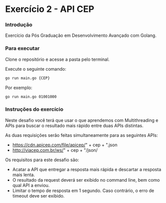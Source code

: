### 
# Exercício 2 - API CEP

### Introdução
Exercício da Pós Graduação em Desenvolvimento Avançado com Golang.

### Para executar
Clone o repositório e acesse a pasta pelo terminal.

Execute o seguinte comando:
```bash
go run main.go {CEP}
```
Por exemplo:
```bash
go run main.go 01001000
```

### Instruções do exercício
Neste desafio você terá que usar o que aprendemos com Multithreading e APIs para buscar o resultado mais rápido entre duas APIs distintas.

As duas requisições serão feitas simultaneamente para as seguintes APIs:

- https://cdn.apicep.com/file/apicep/" + cep + ".json
- http://viacep.com.br/ws/" + cep + "/json/

Os requisitos para este desafio são:
- Acatar a API que entregar a resposta mais rápida e descartar a resposta mais lenta.
- O resultado da request deverá ser exibido no command line, bem como qual API a enviou.
- Limitar o tempo de resposta em 1 segundo. Caso contrário, o erro de timeout deve ser exibido.

